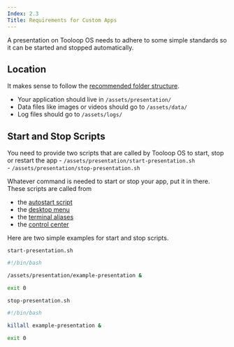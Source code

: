```yaml
---
Index: 2.3
Title: Requirements for Custom Apps
---
```


A presentation on Tooloop OS needs to adhere to some simple standards so it can be started and stopped automatically.

## Location

It makes sense to follow the [recommended folder structure](/Getting%20started/File%20management).  

- Your application should live in `/assets/presentation/`
- Data files like images or videos should go to `/assets/data/`
- Log files should go to `/assets/logs/`

## Start and Stop Scripts

You need to provide two scripts that are called by Tooloop OS to start, stop or restart the app
    - `/assets/presentation/start-presentation.sh`  
    - `/assets/presentation/stop-presentation.sh`

Whatever command is needed to start or stop your app, put it in there.  
These scripts are called from

- the [autostart script](https://github.com/Tooloop/Tooloop-OS/blob/master/files/openbox-config/autostart)
- the [desktop menu](/Getting%20started/The%20Desktop)
- the [terminal aliases](/Getting%20started/Terminal%20access)
- the [control center](/Getting%20started/Control%20Center)

Here are two simple examples for start and stop scripts.

`start-presentation.sh`

```bash
#!/bin/bash

/assets/presentation/example-presentation &

exit 0
```

`stop-presentation.sh`

```bash
#!/bin/bash

killall example-presentation &

exit 0
```
